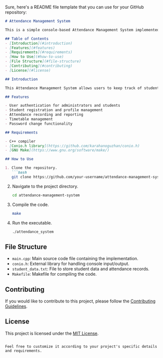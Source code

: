 Sure, here's a README file template that you can use for your GitHub repository:

```markdown
# Attendance Management System

This is a simple console-based Attendance Management System implemented in C++.

## Table of Contents
- [Introduction](#introduction)
- [Features](#features)
- [Requirements](#requirements)
- [How to Use](#how-to-use)
- [File Structure](#file-structure)
- [Contributing](#contributing)
- [License](#license)

## Introduction

This Attendance Management System allows users to keep track of student attendance, view attendance reports, and perform administrative tasks. It is implemented with a console interface and includes features for both administrators and students.

## Features

- User authentication for administrators and students
- Student registration and profile management
- Attendance recording and reporting
- Timetable management
- Password change functionality

## Requirements

- C++ compiler
- [Conio.h library](https://github.com/karahanoguzhan/conio.h)
- [GNU Make](https://www.gnu.org/software/make/)

## How to Use

1. Clone the repository.
   ```bash
   git clone https://github.com/your-username/attendance-management-system.git
   ```

2. Navigate to the project directory.
   ```bash
   cd attendance-management-system
   ```

3. Compile the code.
   ```bash
   make
   ```

4. Run the executable.
   ```bash
   ./attendance_system
   ```

## File Structure

- `main.cpp`: Main source code file containing the implementation.
- `conio.h`: External library for handling console input/output.
- `student_data.txt`: File to store student data and attendance records.
- `Makefile`: Makefile for compiling the code.

## Contributing

If you would like to contribute to this project, please follow the [Contributing Guidelines](CONTRIBUTING.md).

## License

This project is licensed under the [MIT License](LICENSE).
```

Feel free to customize it according to your project's specific details and requirements.
